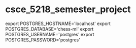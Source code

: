 # csce_5218_semester_project 

export POSTGRES_HOSTNAME='localhost'
export POSTGRES_DATABASE='chess-ml'
export POSTGRES_USERNAME='postgres'
export POSTGRES_PASSWORD='postgres'
